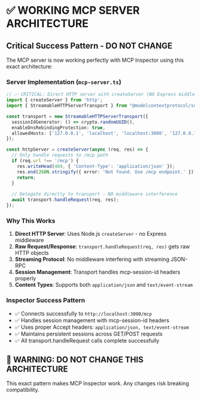 # ✅ WORKING MCP SERVER ARCHITECTURE

## Critical Success Pattern - DO NOT CHANGE

The MCP server is now working perfectly with MCP Inspector using this exact architecture:

### Server Implementation (`mcp-server.ts`)
```typescript
// ✅ CRITICAL: Direct HTTP server with createServer (NO Express middleware)
import { createServer } from 'http';
import { StreamableHTTPServerTransport } from "@modelcontextprotocol/sdk/server/streamableHttp.js";

const transport = new StreamableHTTPServerTransport({
  sessionIdGenerator: () => crypto.randomUUID(),
  enableDnsRebindingProtection: true,
  allowedHosts: ['127.0.0.1', 'localhost', 'localhost:3000', '127.0.0.1:3000'],
});

const httpServer = createServer(async (req, res) => {
  // Only handle requests to /mcp path
  if (req.url !== '/mcp') {
    res.writeHead(404, { 'Content-Type': 'application/json' });
    res.end(JSON.stringify({ error: 'Not found. Use /mcp endpoint.' }));
    return;
  }
  
  // Delegate directly to transport - NO middleware interference
  await transport.handleRequest(req, res);
});
```

### Why This Works
1. **Direct HTTP Server**: Uses Node.js `createServer` - no Express middleware
2. **Raw Request/Response**: `transport.handleRequest(req, res)` gets raw HTTP objects
3. **Streaming Protocol**: No middleware interfering with streaming JSON-RPC
4. **Session Management**: Transport handles mcp-session-id headers properly
5. **Content Types**: Supports both `application/json` and `text/event-stream`

### Inspector Success Pattern
- ✅ Connects successfully to `http://localhost:3000/mcp`
- ✅ Handles session management with mcp-session-id headers
- ✅ Uses proper Accept headers: `application/json, text/event-stream`
- ✅ Maintains persistent sessions across GET/POST requests
- ✅ All transport.handleRequest calls complete successfully

## 🚨 WARNING: DO NOT CHANGE THIS ARCHITECTURE
This exact pattern makes MCP Inspector work. Any changes risk breaking compatibility.
